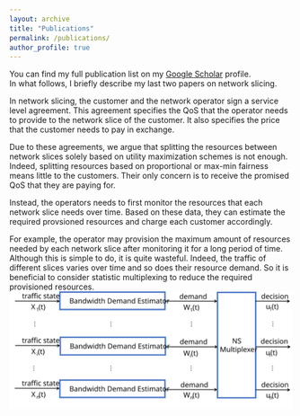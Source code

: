 ```yaml
---
layout: archive
title: "Publications"
permalink: /publications/
author_profile: true
---
```


You can find my full publication list on my <i class="fas fa-fw fa-graduation-cap"> </i> <a href="{{author.googlescholar}}"> Google Scholar</a> profile.<br/>
In what follows, I briefly describe my last two papers on network slicing. <br/>

In network slicing, the customer and the network operator sign a service level agreement. This agreement specifies the QoS that the operator needs to provide to the network slice of the customer. It also specifies the price that the customer needs to pay in exchange.

Due to these agreements, we argue that splitting the resources between network slices solely based on utility maximization schemes is not enough. Indeed, splitting resources based on proportional or max-min fairness means little to the customers. Their only concern is to receive the promised QoS that they are paying for.

Instead, the operators needs to first monitor the resources that each network slice needs over time. Based on these data, they can estimate the required provsioned resources and charge each customer accordingly.

For example, the operator may provision the maximum amount of resources needed by each network slice after monitoring it for a long period of time. Although this is simple to do, it is quite wasteful. Indeed, the traffic of different slices varies over time and so does their resource demand. So it is beneficial to consider statistic multiplexing to reduce the required provisioned resources.
<img src="/images/system.svg" alt="Proposed Architecture">
